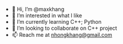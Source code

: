 - 👋 Hi, I’m @maxkhang
- 👀 I’m interested in what I like
- 🌱 I’m currently learning C++; Python
- 💞️ I’m looking to collaborate on C++ project
- 📫 Reach me at nhongkhang@gmail.com

<!---
maxkhang/maxkhang is a ✨ special ✨ repository because its `README.md` (this file) appears on your GitHub profile.
You can click the Preview link to take a look at your changes.
--->
